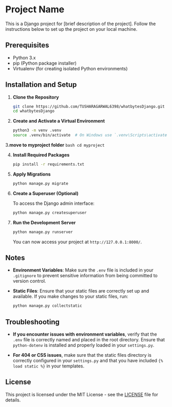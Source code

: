 # Project Name

This is a Django project for [brief description of the project]. Follow the instructions below to set up the project on your local machine.

## Prerequisites

- Python 3.x
- pip (Python package installer)
- Virtualenv (for creating isolated Python environments)

## Installation and Setup

1. **Clone the Repository**

    ```bash
    git clone https://github.com/TUSHARAGARWAL6398/whatbytesDjango.git
    cd whatbytesDjango
    ```

2. **Create and Activate a Virtual Environment**

    ```bash
    python3 -m venv .venv
    source .venv/bin/activate  # On Windows use `.venv\Scripts\activate`
    ```

3.**move to myproject folder**
    ```bash
    cd myproject
    ```

4. **Install Required Packages**

    ```bash
    pip install -r requirements.txt
    ```



5. **Apply Migrations**

    ```bash
    python manage.py migrate
    ```

6. **Create a Superuser (Optional)**

    To access the Django admin interface:

    ```bash
    python manage.py createsuperuser
    ```

7. **Run the Development Server**

    ```bash
    python manage.py runserver
    ```

    You can now access your project at `http://127.0.0.1:8000/`.

## Notes

- **Environment Variables**: Make sure the `.env` file is included in your `.gitignore` to prevent sensitive information from being committed to version control.
- **Static Files**: Ensure that your static files are correctly set up and available. If you make changes to your static files, run:

    ```bash
    python manage.py collectstatic
    ```

## Troubleshooting

- **If you encounter issues with environment variables**, verify that the `.env` file is correctly named and placed in the root directory. Ensure that `python-dotenv` is installed and properly loaded in your `settings.py`.

- **For 404 or CSS issues**, make sure that the static files directory is correctly configured in your `settings.py` and that you have included `{% load static %}` in your templates.

## License

This project is licensed under the MIT License - see the [LICENSE](LICENSE) file for details.
